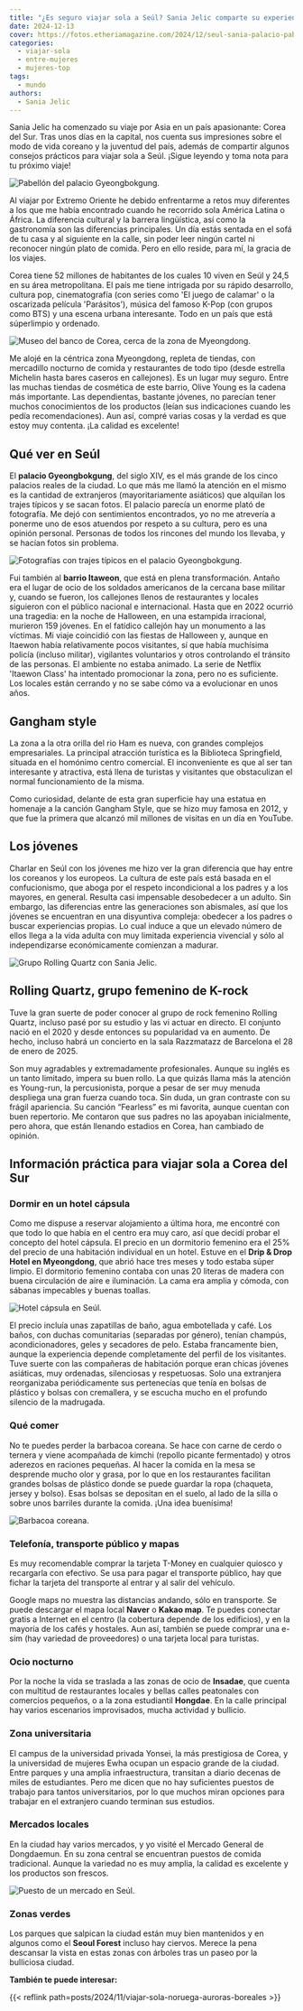 ```yaml
---
title: "¿Es seguro viajar sola a Seúl? Sania Jelic comparte su experiencia en Corea del Sur"
date: 2024-12-13
cover: https://fotos.etheriamagazine.com/2024/12/seul-sania-palacio-pabellon-Gyeongbokgung.jpg
categories: 
  - viajar-sola
  - entre-mujeres
  - mujeres-top
tags: 
  - mundo
authors: 
  - Sania Jelic
---
```


Sania Jelic ha comenzado su viaje por Asia en un país apasionante: Corea del Sur. Tras 
unos días en la capital, nos cuenta sus impresiones sobre el modo de vida coreano y la 
juventud del país, además de compartir algunos consejos prácticos para viajar sola a 
Seúl. ¡Sigue leyendo y toma nota para tu próximo viaje! 

![Pabellón del palacio Gyeongbokgung.](https://fotos.etheriamagazine.com/2024/12/seul-sania-palacio-pabellon-Gyeongbokgung.jpg "Pabellón del palacio Gyeongbokgung. © Sania Jelic")

Al viajar por Extremo Oriente he debido enfrentarme a retos muy diferentes a los que me 
había encontrado cuando he recorrido sola América Latina o África. La diferencia 
cultural y la barrera lingüística, así como la gastronomía son las diferencias 
principales. Un día estás sentada en el sofá de tu casa y al siguiente en la calle, sin 
poder leer ningún cartel ni reconocer ningún plato de comida. Pero en ello reside, para 
mí, la gracia de los viajes. 

Corea tiene 52 millones de habitantes de los cuales 10 viven en Seúl y 24,5 en su área 
metropolitana. El país me tiene intrigada por su rápido desarrollo, cultura pop, 
cinematografía (con series como 'El juego de calamar' o la oscarizada película 
'Parásitos'), música del famoso K-Pop (con grupos como BTS) y una escena urbana 
interesante. Todo en un país que está súperlimpio y ordenado. 

![Museo del banco de Corea, cerca de la zona de Myeongdong.](https://fotos.etheriamagazine.com/2024/12/seul-sania-museo-banco-corea.jpg "Museo del Banco de Corea, cerca de la zona de Myeongdong. © Sania Jelic")

Me alojé en la céntrica zona Myeongdong, repleta de tiendas, con mercadillo nocturno de 
comida y restaurantes de todo tipo (desde estrella Michelin hasta bares caseros en 
callejones). Es un lugar muy seguro. Entre las muchas tiendas de cosmética de este 
barrio, Olive Young es la cadena más importante. Las dependientas, bastante jóvenes, no 
parecían tener muchos conocimientos de los productos (leían sus indicaciones cuando les 
pedía recomendaciones). Aun así, compré varias cosas y la verdad es que estoy muy 
contenta. ¡La calidad es excelente! 

## Qué ver en Seúl 

El **palacio Gyeongbokgung**, del siglo XIV, es el más grande de los cinco palacios 
reales de la ciudad. Lo que más me llamó la atención en el mismo es la cantidad de 
extranjeros (mayoritariamente asiáticos) que alquilan los trajes típicos y se sacan 
fotos. El palacio parecía un enorme plató de fotografía. Me dejó con sentimientos 
encontrados, yo no me atrevería a ponerme uno de esos atuendos por respeto a su cultura, 
pero es una opinión personal. Personas de todos los rincones del mundo los llevaba, y se 
hacían fotos sin problema. 

![Fotografías con trajes típicos en el palacio Gyeongbokgung.](https://fotos.etheriamagazine.com/2024/12/seul-sania-palacio-Gyeongbokgung.jpg "Fotografías con trajes típicos en el palacio Gyeongbokgung. © Sania Jelic")

Fui también al **barrio Itaweon**, que está en plena transformación. Antaño era el lugar 
de ocio de los soldados americanos de la cercana base militar y, cuando se fueron, los 
callejones llenos de restaurantes y locales siguieron con el público nacional e 
internacional. Hasta que en 2022 ocurrió una tragedia: en la noche de Halloween, en una 
estampida irracional, murieron 159 jóvenes. En el fatídico callejón hay un monumento a 
las víctimas. Mi viaje coincidió con las fiestas de Halloween y, aunque en Itaewon había 
relativamente pocos visitantes, sí que había muchísima policía (incluso militar), 
vigilantes voluntarios y otros controlando el tránsito de las personas. El ambiente no 
estaba animado. La serie de Netflix 'Itaewon Class' ha intentado promocionar la zona, 
pero no es suficiente. Los locales están cerrando y no se sabe cómo va a evolucionar en 
unos años. 

## Gangham style

La zona a la otra orilla del rio Ham es nueva, con grandes complejos empresariales. La 
principal atracción turística es la Biblioteca Springfield, situada en el homónimo 
centro comercial. El inconveniente es que al ser tan interesante y atractiva, está llena 
de turistas y visitantes que obstaculizan el normal funcionamiento de la misma. 

Como curiosidad, delante de esta gran superficie hay una estatua en homenaje a la 
canción Gangham Style, que se hizo muy famosa en 2012, y que fue la primera que alcanzó 
mil millones de visitas en un día en YouTube. 

## Los jóvenes

Charlar en Seúl con los jóvenes me hizo ver la gran diferencia que hay entre los 
coreanos y los europeos. La cultura de este país está basada en el confucionismo, que 
aboga por el respeto incondicional a los padres y a los mayores, en general. Resulta 
casi impensable desobedecer a un adulto. Sin embargo, las diferencias entre las 
generaciones son abismales, así que los jóvenes se encuentran en una disyuntiva 
compleja: obedecer a los padres o buscar experiencias propias. Lo cual induce a que un 
elevado número de ellos llega a la vida adulta con muy limitada experiencia vivencial y 
sólo al independizarse económicamente comienzan a madurar. 

![Grupo Rolling Quartz con Sania Jelic.](https://fotos.etheriamagazine.com/2024/12/sania-seul-Rolling-Quartz-grupo-coreano.jpg "Grupo Rolling Quartz con © Sania Jelic.")

## Rolling Quartz, grupo femenino de K-rock 

Tuve la gran suerte de poder conocer al grupo de rock femenino Rolling Quartz, incluso 
pasé por su estudio y las vi actuar en directo. El conjunto nació en el 2020 y desde 
entonces su popularidad va en aumento. De hecho, incluso habrá un concierto en la sala 
Razzmatazz de Barcelona el 28 de enero de 2025. 

Son muy agradables y extremadamente profesionales. Aunque su inglés es un tanto 
limitado, impera su buen rollo. La que quizás llama más la atención es Young-run, la 
percusionista, porque a pesar de ser muy menuda despliega una gran fuerza cuando toca. 
Sin duda, un gran contraste con su frágil apariencia. Su canción “Fearless” es mi 
favorita, aunque cuentan con buen repertorio. Me contaron que sus padres no las apoyaban 
inicialmente, pero ahora, que están llenando estadios en Corea, han cambiado de opinión. 

## Información práctica para viajar sola a Corea del Sur  

### Dormir en un hotel cápsula

Como me dispuse a reservar alojamiento a última hora, me encontré con que todo lo que 
había en el centro era muy caro, así que decidí probar el concepto del hotel cápsula. El 
precio en un dormitorio femenino era el 25% del precio de una habitación individual en 
un hotel. Estuve en el **Drip & Drop Hotel en Myeongdong**, que abrió hace tres meses y 
todo estaba súper limpio. El dormitorio femenino contaba con unas 20 literas de madera 
con buena circulación de aire e iluminación. La cama era amplia y cómoda, con sábanas 
impecables y buenas toallas. 

![Hotel cápsula en Seúl.](https://fotos.etheriamagazine.com/2024/12/sania-hotel-capsula-seul.jpg "Hotel cápsula en Seúl. © Sania Jelic")

El precio incluía unas zapatillas de baño, agua embotellada y café. Los baños, con 
duchas comunitarias (separadas por género), tenían champús, acondicionadores, geles y 
secadores de pelo. Estaba francamente bien, aunque la experiencia depende completamente 
del perfil de los visitantes. Tuve suerte con las compañeras de habitación porque eran 
chicas jóvenes asiáticas, muy ordenadas, silenciosas y respetuosas. Solo una extranjera 
reorganizaba periódicamente sus pertenecías que tenía en bolsas de plástico y bolsas con 
cremallera, y se escucha mucho en el profundo silencio de la madrugada. 

### Qué comer

No te puedes perder la barbacoa coreana. Se hace con carne de cerdo o ternera y viene 
acompañada de kimchi (repollo picante fermentado) y otros aderezos en raciones pequeñas. 
Al hacer la comida en la mesa se desprende mucho olor y grasa, por lo que en los 
restaurantes facilitan grandes bolsas de plástico donde se puede guardar la ropa 
(chaqueta, jersey y bolso). Esas bolsas se depositan en el suelo, al lado de la silla o 
sobre unos barriles durante la comida. ¡Una idea buenísima! 

![Barbacoa coreana.](https://fotos.etheriamagazine.com/2024/12/seul-sania-barbacoa-coreana.jpg "Barbacoa coreana. © Sania Jelic")

### Telefonía, transporte público y mapas 

Es muy recomendable comprar la tarjeta T-Money en cualquier quiosco y recargarla con 
efectivo. Se usa para pagar el transporte público, hay que fichar la tarjeta del 
transporte al entrar y al salir del vehículo. 

Google maps no muestra las distancias andando, sólo en transporte. Se puede descargar el 
mapa local **Naver** o **Kakao map**. Te puedes conectar gratis a Internet en el centro 
(la cobertura depende de los edificios), y en la mayoría de los cafés y hostales. Aun 
así, también se puede comprar una e-sim (hay variedad de proveedores) o una tarjeta 
local para turistas. 

### Ocio nocturno 

Por la noche la vida se traslada a las zonas de ocio de **Insadae**, que cuenta con 
multitud de restaurantes locales y bellas calles peatonales con comercios pequeños, o a 
la zona estudiantil **Hongdae**. En la calle principal hay varios escenarios 
improvisados, mucha actividad y bullicio. 

### Zona universitaria 

El campus de la universidad privada Yonsei, la más prestigiosa de Corea, y la 
universidad de mujeres Ewha ocupan un espacio grande de la ciudad. Entre parques y una 
amplia infraestructura, transitan a diario decenas de miles de estudiantes. Pero me 
dicen que no hay suficientes puestos de trabajo para tantos universitarios, por lo que 
muchos miran opciones para trabajar en el extranjero cuando terminan sus estudios. 

### Mercados locales 

En la ciudad hay varios mercados, y yo visité el Mercado General de Dongdaemun. En su 
zona central se encuentran puestos de comida tradicional. Aunque la variedad no es muy 
amplia, la calidad es excelente y los productos son frescos. 

![Puesto de un mercado en Seúl.](https://fotos.etheriamagazine.com/2024/12/seul-sania-corea-mercado.jpg "Puesto de un mercado en Seúl. © Sania Jelic")

### Zonas verdes 

Los parques que salpican la ciudad están muy bien mantenidos y en algunos como el 
**Seoul Forest** incluso hay ciervos. Merece la pena descansar la vista en estas zonas 
con árboles tras un paseo por la bulliciosa ciudad. 

**También te puede interesar:** 

{{< reflink path=posts/2024/11/viajar-sola-noruega-auroras-boreales >}}
